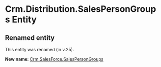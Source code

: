 # Crm.Distribution.SalesPersonGroups Entity

## Renamed entity

This entity was renamed (in v.25).

**New name:** [Crm.SalesForce.SalesPersonGroups](Crm.SalesForce.SalesPersonGroups.md)
